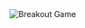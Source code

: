 <picture>
  <source
    media="(prefers-color-scheme: dark)"
    srcset="[images/breakout-dark.svg](https://github.com/adamx4566/github-breakout/blob/github-breakout/images/breakout-dark.svg)"
  />
  <source
    media="(prefers-color-scheme: light)"
    srcset="[[images/breakout-light.svg](https://github.com/adamx4566/github-breakout/blob/github-breakout/images/breakout-light.svg)](https://github.com/adamx4566/github-breakout/blob/github-breakout/images/breakout-light.svg)"
  />
  <img alt="Breakout Game" src="[[images/breakout-light.svg](https://github.com/adamx4566/gitthub-breakout/images/breakout-light.svg)](https://github.com/adamx4566/github-breakout/blob/github-breakout/images/breakout-light.svg)" />
</picture>
